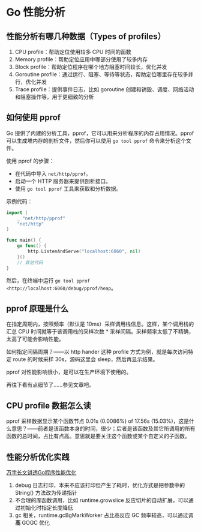 # Go 性能分析

## 性能分析有哪几种数据（Types of profiles）

1. CPU profile：帮助定位使用较多 CPU 时间的函数
2. Memory profile：帮助定位应用中哪部分使用了较多内存
3. Block profile：帮助定位程序在哪个地方阻塞时间较长，优化并发
4. Goroutine profile：通过运行、阻塞、等待等状态，帮助定位哪里存在较多并行，优化并发
5. Trace profile：提供事件日志，比如 goroutine 创建和销毁、调度、网络活动和阻塞操作等，用于更细致的分析

## 如何使用 pprof

Go 提供了内建的分析工具，pprof，它可以用来分析程序的内存占用情况。pprof 可以生成堆内存的剖析文件，然后你可以使用 `go tool pprof` 命令来分析这个文件。

使用 pprof 的步骤：

- 在代码中导入 `net/http/pprof`。
- 启动一个 HTTP 服务器来提供剖析接口。
- 使用 `go tool pprof` 工具来获取和分析数据。

示例代码：

```go
import (
    _ "net/http/pprof"
    "net/http"
)

func main() {
    go func() {
        http.ListenAndServe("localhost:6060", nil)
    }()
    // 其他代码
}
```

然后，在终端中运行 `go tool pprof <http://localhost:6060/debug/pprof/heap`。

## pprof 原理是什么

在指定周期内，按照频率（默认是 10ms）采样调用栈信息。这样，某个调用栈的汇总 CPU 时间就等于该调用栈的采样次数 * 采样间隔。采样频率太低了不精确，太高了可能会影响性能。

如何指定间隔周期？——以 http hander 这种 profile 方式为例，就是每次访问特定 route 的时候采样 30s，源码这里会 sleep，然后再显示结果。

pprof 对性能影响很小，是可以在生产环境下使用的。

再往下看有点细节了……参见文章吧。

## CPU profile 数据怎么读

pprof 采样数据显示某个函数节点 0.01s (0.0086%) of 17.56s (15.03%)，这是什么意思？——前者是该函数本身的时间，很少；后者是该函数及其它所调用的所有函数的总时间，占比有点高。意思就是要关注这个函数或某个自定义的子函数。

## 性能分析优化实践

[万字长文讲透Go程序性能优化](https://mp.weixin.qq.com/s/wLPfiJ0wKH3DrBJS4yxeHw)

1. debug 日志打印，本来不应该打印但产生了耗时，优化方式是把参数中的 String() 方法改为传递指针
2. 不合理的库函数调用，比如 runtime.growslice 反应切片的自动扩展，可以通过初始化时指定长度降低
3. gc 相关，runtime.gcBgMarkWorker 占比高反应 GC 频率较高，可以通过调**高** GOGC 优化